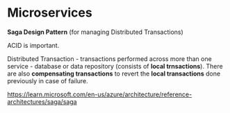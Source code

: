 # Microservices

__Saga Design Pattern__ (for managing Distributed Transactions)

ACID is important.

Distributed Transaction - transactions performed across more than one service - database or data repository (consists of __local trnsactions__). There are also __compensating transactions__ to revert the __local transactions__ done previously in case of failure.

https://learn.microsoft.com/en-us/azure/architecture/reference-architectures/saga/saga
